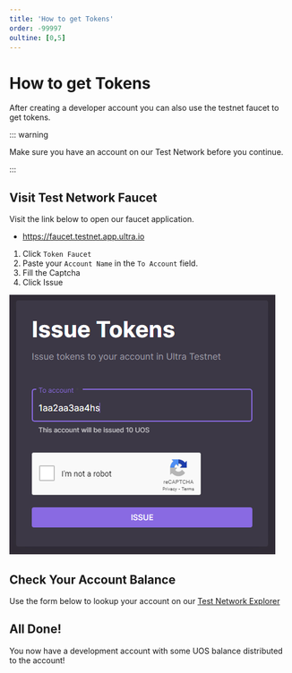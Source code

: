 ```yaml
---
title: 'How to get Tokens'
order: -99997
oultine: [0,5]
---
```


# How to get Tokens

After creating a developer account you can also use the testnet faucet to get tokens.

::: warning

Make sure you have an account on our Test Network before you continue.

:::

## Visit Test Network Faucet

Visit the link below to open our faucet application.

* https://faucet.testnet.app.ultra.io

1. Click `Token Faucet`
2. Paste your `Account Name` in the `To Account` field.
3. Fill the Captcha
4. Click Issue

![](./images/get-tokens.png)

## Check Your Account Balance

Use the form below to lookup your account on our [Test Network Explorer](https://explorer.testnet.ultra.io/)

<AccountLookupTestnet />


## All Done!

You now have a development account with some UOS balance distributed to the account!